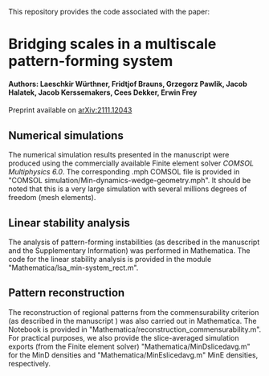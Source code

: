 This repository provides the code associated with the paper:

# Bridging scales in a multiscale pattern-forming system 

#### Authors: Laeschkir Würthner, Fridtjof Brauns, Grzegorz Pawlik, Jacob Halatek, Jacob Kerssemakers, Cees Dekker, Erwin Frey

Preprint available on [arXiv:2111.12043](https://arxiv.org/abs/2111.12043)

## Numerical simulations

The numerical simulation results presented in the manuscript were produced using the commercially available Finite element solver *COMSOL Multiphysics 6.0*.
The corresponding .mph COMSOL file is provided in "COMSOL simulation/Min-dynamics-wedge-geometry.mph".
It should be noted that this is a very large simulation with several millions degrees of freedom (mesh elements).


## Linear stability analysis

The analysis of pattern-forming instabilities (as described in the manuscript and the Supplementary Information) was performed in Mathematica. The code for the linear stability analysis is provided in the module "Mathematica/lsa_min-system_rect.m".

## Pattern reconstruction
The reconstruction of regional patterns from the commensurability criterion (as described in the manuscript ) was also carried out in Mathematica. The Notebook is provided in "Mathematica/reconstruction_commensurability.m".
For practical purposes, we also provide the slice-averaged simulation exports (from the Finite element solver) "Mathematica/MinDslicedavg.m" for the MinD densities and "Mathematica/MinEslicedavg.m" MinE densities, respectively.
